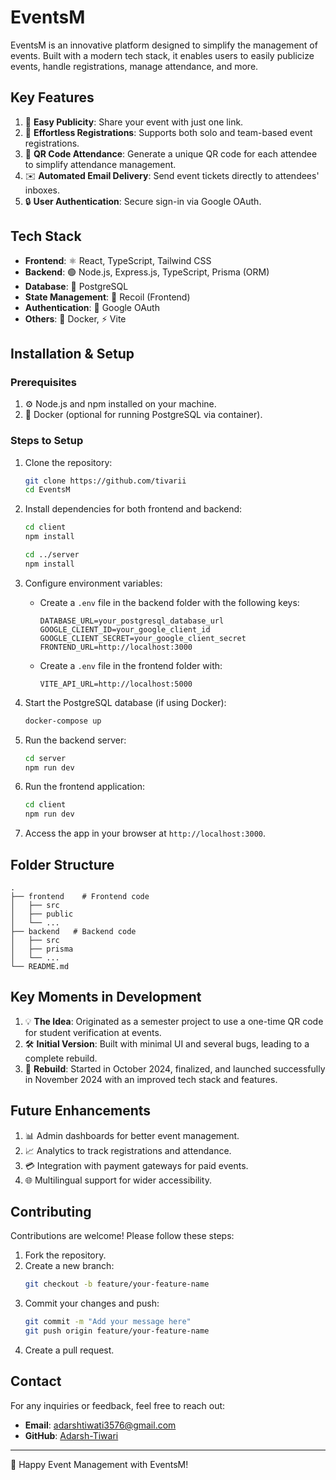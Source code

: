 # EventsM 


EventsM is an innovative platform designed to simplify the management of events. Built with a modern tech stack, it enables users to easily publicize events, handle registrations, manage attendance, and more.

## Key Features

1. 🎉 **Easy Publicity**: Share your event with just one link.
2. 📝 **Effortless Registrations**: Supports both solo and team-based event registrations.
3. 📱 **QR Code Attendance**: Generate a unique QR code for each attendee to simplify attendance management.
4. ✉️ **Automated Email Delivery**: Send event tickets directly to attendees' inboxes.
5. 🔒 **User Authentication**: Secure sign-in via Google OAuth.

## Tech Stack

- **Frontend**: ⚛️ React, TypeScript, Tailwind CSS
- **Backend**: 🟢 Node.js, Express.js, TypeScript, Prisma (ORM)
- **Database**: 🐘 PostgreSQL
- **State Management**: 🔗 Recoil (Frontend)
- **Authentication**: 🔑 Google OAuth
- **Others**: 🐳 Docker, ⚡ Vite

## Installation & Setup

### Prerequisites

1. ⚙️ Node.js and npm installed on your machine.
2. 🐳 Docker (optional for running PostgreSQL via container).

### Steps to Setup

1. Clone the repository:
   ```bash
   git clone https://github.com/tivarii
   cd EventsM
   ```

2. Install dependencies for both frontend and backend:
   ```bash
   cd client
   npm install

   cd ../server
   npm install
   ```

3. Configure environment variables:
   - Create a `.env` file in the backend folder with the following keys:
     ```env
     DATABASE_URL=your_postgresql_database_url
     GOOGLE_CLIENT_ID=your_google_client_id
     GOOGLE_CLIENT_SECRET=your_google_client_secret
     FRONTEND_URL=http://localhost:3000
     ```
   - Create a `.env` file in the frontend folder with:
     ```env
     VITE_API_URL=http://localhost:5000
     ```

4. Start the PostgreSQL database (if using Docker):
   ```bash
   docker-compose up
   ```

5. Run the backend server:
   ```bash
   cd server
   npm run dev
   ```

6. Run the frontend application:
   ```bash
   cd client
   npm run dev
   ```

7. Access the app in your browser at `http://localhost:3000`.

## Folder Structure

```
.
├── frontend    # Frontend code
│   ├── src
│   ├── public
│   └── ...
├── backend   # Backend code
│   ├── src
│   ├── prisma
│   └── ...
└── README.md
```

## Key Moments in Development

1. 💡 **The Idea**: Originated as a semester project to use a one-time QR code for student verification at events.
2. 🛠️ **Initial Version**: Built with minimal UI and several bugs, leading to a complete rebuild.
3. 🚀 **Rebuild**: Started in October 2024, finalized, and launched successfully in November 2024 with an improved tech stack and features.

## Future Enhancements

1. 📊 Admin dashboards for better event management.
2. 📈 Analytics to track registrations and attendance.
3. 💳 Integration with payment gateways for paid events.
4. 🌐 Multilingual support for wider accessibility.

## Contributing

Contributions are welcome! Please follow these steps:

1. Fork the repository.
2. Create a new branch:
   ```bash
   git checkout -b feature/your-feature-name
   ```
3. Commit your changes and push:
   ```bash
   git commit -m "Add your message here"
   git push origin feature/your-feature-name
   ```
4. Create a pull request.

## Contact

For any inquiries or feedback, feel free to reach out:

- **Email**: [adarshtiwati3576@gmail.com](mailto:adarshtiwati3576@gmail.com)
- **GitHub**: [Adarsh-Tiwari](https://github.com/tivarii)

---

🎉 Happy Event Management with EventsM!